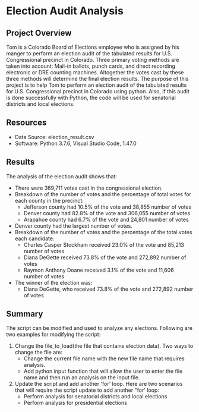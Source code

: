 # Election Audit Analysis

## Project Overview
Tom is a Colorado Board of Elections employee who is assigned by his manger to perform an election audit of the tabulated results for U.S. Congressional precinct in Colorado. Three primary voting methods are taken into account: Mail-in ballots, punch cards, and direct recording electronic or DRE counting machines. Altogether the votes cast by these three methods will determine the final election results. The purpose of this project is to help Tom to perform an election audit of the tabulated results for U.S. Congressional precinct in Colorado using python. Also, if this audit is done successfully with Python, the code will be used for senatorial districts and local elections.

## Resources 
- Data Source: election_result.csv
- Software: Python 3.7.6, Visual Studio Code, 1.47.0

## Results
The analysis of the election audit shows that:
- There were 369,711 votes cast in the congressional election.
- Breakdown of the number of votes and the percentage of total votes for each county in the precinct:
    - Jefferson county had 10.5% of the vote and 38,855 number of votes
    - Denver county had 82.8% of the vote and 306,055 number of votes
    - Arapahoe county had 6.7% of the vote and 24,801 number of votes
- Denver county had the largest number of votes. 
- Breakdown of the number of votes and the percentage of the total votes each candidate:
    - Charles Casper Stockham received 23.0% of the vote and 85,213 number of votes
    - Diana DeGette received 73.8% of the vote and 272,892 number of votes
    - Raymon Anthony Doane received 3.1% of the vote and 11,606 number of votes
- The winner of the election was: 
    - Diana DeGette, who received 73.8% of the vote and 272,892 number of votes

## Summary 
The script can be modified and used to analyze any elections. Following are two examples for modifying the script:
1. Change the file_to_load(the file that contains election data). Two ways to change the file are: 
    - Change the current file name with the new file name that requires analysis.
    - Add python input function that will allow the user to enter the file name and then run an analysis on the input file.
2. Update the script and add another 'for' loop. Here are two scenarios that will require the script update to add another "for' loop:
    - Perform analysis for senatorial districts and local elections
    - Perform analysis for presidential elections